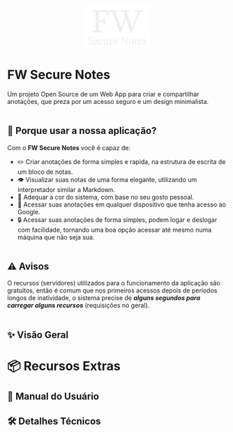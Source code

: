 <div align="center">
	<img src="./src/assets/logo.png" width="30%" />
</div>

# FW Secure Notes
Um projeto Open Source de um Web App para criar e compartilhar anotações, que preza por um acesso seguro e um design minimalista.
<br/><br/>

## 🤔 Porque usar a nossa aplicação?
Com o **FW Secure Notes** você é capaz de:
- ✏️ Criar anotações de forma simples e rapida, na estrutura de escrita de um bloco de notas.
- 👁️ Visualizar suas notas de uma forma elegante, utilizando um interpretador similar a Markdown.
- 🎨 Adequar a cor do sistema, com base no seu gosto pessoal.
- 🛜 Acessar suas anotações em qualquer dispositivo que tenha acesso ao Google.
- 🔒 Acessar suas anotações de forma simples, podem logar e deslogar com facilidade, tornando uma boa opção acessar até mesmo numa máquina que não seja sua.
<br/><br/>

## ⚠️ Avisos
O recursos (servidores) utilizados para o funcionamento da aplicação são gratuítos, então é comum que nos primeiros acessos depois de períodos longos de inatividade, o sistema precise de ***alguns segundos para carregar alguns recursos*** (requisições no geral).
<br/><br/>

## ✨ Visão Geral

# 📦 Recursos Extras
## 📖 Manual do Usuário
## 🛠️ Detalhes Técnicos
